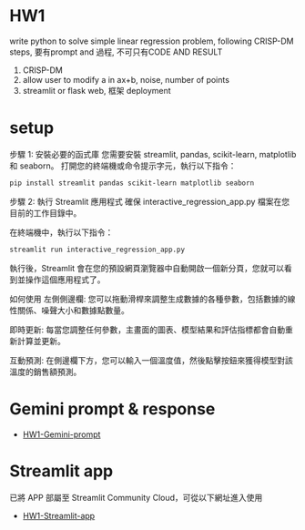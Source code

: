 # HW1
write python to solve simple linear regression problem, following CRISP-DM steps, 要有prompt and 過程, 不可只有CODE AND RESULT
1. CRISP-DM
2. allow user to modify a in ax+b, noise, number of points 
3. streamlit or flask web, 框架 deployment

# setup
步驟 1: 安裝必要的函式庫
您需要安裝 streamlit, pandas, scikit-learn, matplotlib 和 seaborn。
打開您的終端機或命令提示字元，執行以下指令：
```bash
pip install streamlit pandas scikit-learn matplotlib seaborn
```
步驟 2: 執行 Streamlit 應用程式
確保 interactive_regression_app.py 檔案在您目前的工作目錄中。

在終端機中，執行以下指令：

```bash
streamlit run interactive_regression_app.py
```

執行後，Streamlit 會在您的預設網頁瀏覽器中自動開啟一個新分頁，您就可以看到並操作這個應用程式了。

如何使用
左側側邊欄: 您可以拖動滑桿來調整生成數據的各種參數，包括數據的線性關係、噪聲大小和數據點數量。

即時更新: 每當您調整任何參數，主畫面的圖表、模型結果和評估指標都會自動重新計算並更新。

互動預測: 在側邊欄下方，您可以輸入一個溫度值，然後點擊按鈕來獲得模型對該溫度的銷售額預測。

# Gemini prompt & response
- [HW1-Gemini-prompt](https://g.co/gemini/share/6cfc8fc4a45b)

# Streamlit app
已將 APP 部屬至 Streamlit Community Cloud，可從以下網址進入使用
- [HW1-Streamlit-app](https://interactiveregressionapp-william.streamlit.app/)
